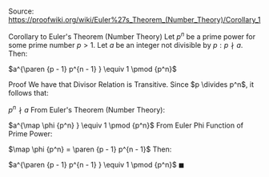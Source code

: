 # 

Source: https://proofwiki.org/wiki/Euler%27s_Theorem_(Number_Theory)/Corollary_1

Corollary to Euler's Theorem (Number Theory)
Let $p^n$ be a prime power for some prime number $p > 1$.
Let $a$ be an integer not divisible by $p: p \nmid a$.
Then:

$a^{\paren {p - 1} p^{n - 1} } \equiv 1 \pmod {p^n}$


Proof
We have that Divisor Relation is Transitive.
Since $p \divides p^n$, it follows that:

$p^n \nmid a$
From Euler's Theorem (Number Theory):

$a^{\map \phi {p^n} } \equiv 1 \pmod {p^n}$
From Euler Phi Function of Prime Power:

$\map \phi {p^n} = \paren {p - 1} p^{n - 1}$
Then:

$a^{\paren {p - 1} p^{n - 1} } \equiv 1 \pmod {p^n}$
$\blacksquare$





